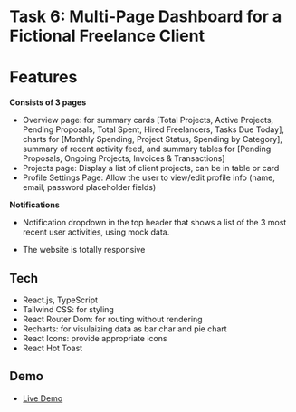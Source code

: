 # Task 6: Multi-Page Dashboard for a Fictional Freelance Client

# Features

**Consists of 3 pages**

- Overview page: for summary cards [Total Projects, Active Projects, Pending Proposals, Total Spent, Hired Freelancers, Tasks Due Today], charts for [Monthly Spending, Project Status, Spending by Category], summary of recent activity feed, and summary tables for [Pending Proposals, Ongoing Projects, Invoices & Transactions]
- Projects page: Display a list of client projects, can be in table or card
- Profile Settings Page: Allow the user to view/edit profile info (name, email, password
  placeholder fields)

**Notifications**

- Notification dropdown in the top header that shows a list of the 3 most recent user activities, using
  mock data.

- The website is totally responsive

## Tech

- React.js, TypeScript
- Tailwind CSS: for styling
- React Router Dom: for routing without rendering
- Recharts: for visulaizing data as bar char and pie chart
- React Icons: provide appropriate icons
- React Hot Toast

## Demo

- [Live Demo](https://elevvopaths-task-6-multi-page-dashb.vercel.app/)
